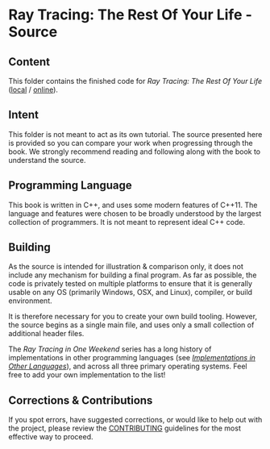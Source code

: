 Ray Tracing: The Rest Of Your Life - Source
====================================================================================================

Content
--------
This folder contains the finished code for _Ray Tracing: The Rest Of Your Life_ ([local][] /
[online][]).


Intent
-------
This folder is not meant to act as its own tutorial. The source presented here is provided so you
can compare your work when progressing through the book. We strongly recommend reading and following
along with the book to understand the source.


Programming Language
---------------------
This book is written in C++, and uses some modern features of C++11. The language and features were
chosen to be broadly understood by the largest collection of programmers. It is not meant to
represent ideal C++ code.


Building
---------
As the source is intended for illustration & comparison only, it does not include any mechanism for
building a final program. As far as possible, the code is privately tested on multiple platforms to
ensure that it is generally usable on any OS (primarily Windows, OSX, and Linux), compiler, or build
environment.

It is therefore necessary for you to create your own build tooling. However, the source begins as a
single main file, and uses only a small collection of additional header files.

The _Ray Tracing in One Weekend_ series has a long history of implementations in other programming
languages (see [_Implementations in Other Languages_][implementations]), and across all three
primary operating systems. Feel free to add your own implementation to the list!


Corrections & Contributions
----------------------------
If you spot errors, have suggested corrections, or would like to help out with the project, please
review the [CONTRIBUTING][] guidelines for the most effective way to proceed.



[online]:          https://raytracing.github.com/books/RayTracingTheRestOfYourLife.html
[local]:           ../../books/RayTracingTheRestOfYourLife.html
[implementations]: https://github.com/RayTracing/raytracing.github.io/wiki/Implementations-in-Other-Languages
[CONTRIBUTING]:    ../../CONTRIBUTING.md
